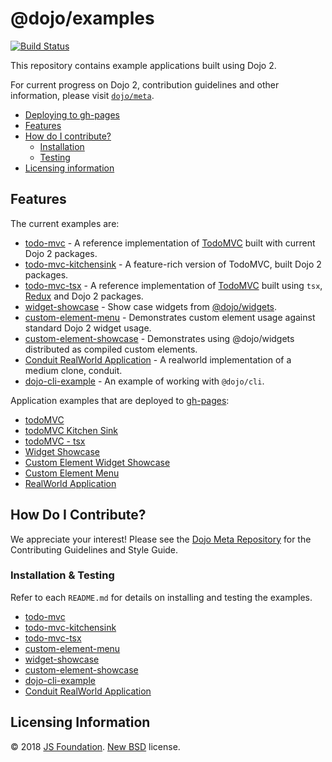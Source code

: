 # @dojo/examples

[![Build Status](https://travis-ci.org/dojo/examples.svg?branch=master)](https://travis-ci.org/dojo/examples)

This repository contains example applications built using Dojo 2.

For current progress on Dojo 2, contribution guidelines and other information, please visit [`dojo/meta`](https://github.com/dojo/meta).

- [Deploying to gh-pages](#deploying-to-gh-pages)
- [Features](#features)
- [How do I contribute?](#how-do-i-contribute)
  - [Installation](#installation)
  - [Testing](#testing)
- [Licensing information](#licensing-information)

## Features

The current examples are:

- [todo-mvc](./todo-mvc) - A reference implementation of [TodoMVC](http://todomvc.com/) built with current Dojo 2 packages.
- [todo-mvc-kitchensink](./todo-mvc-kitchensink) - A feature-rich version of TodoMVC, built Dojo 2 packages.
- [todo-mvc-tsx](./todo-mvc-tsx) - A reference implementation of [TodoMVC](http://todomvc.com/) built using `tsx`, [Redux](https://github.com/reactjs/redux)  and Dojo 2 packages.
- [widget-showcase](./widget-showcase/README.md) - Show case widgets from [@dojo/widgets](https://github.com/dojo/widgets).
- [custom-element-menu](./custom-element-menu/README.md) - Demonstrates custom element usage against standard Dojo 2 widget usage.
- [custom-element-showcase](./custom-element-showcase/README.md) - Demonstrates using @dojo/widgets distributed as compiled custom elements.
- [Conduit RealWorld Application](./realworld/README.md) - A realworld implementation of a medium clone, conduit.
- [dojo-cli-example](./dojo-cli-example) - An example of working with `@dojo/cli`.

Application examples that are deployed to [gh-pages](https://dojo.github.io/examples):

 - [todoMVC](https://dojo.github.io/examples/todo-mvc)
 - [todoMVC Kitchen Sink](https://dojo.github.io/examples/todo-mvc-kitchensink)
 - [todoMVC - tsx](https://dojo.github.io/examples/todo-mvc-tsx)
 - [Widget Showcase](https://dojo.github.io/examples/widget-showcase)
 - [Custom Element Widget Showcase](https://dojo.github.io/examples/custom-element-showcase)
 - [Custom Element Menu](https://dojo.github.io/examples/custom-element-menu)
 - [RealWorld Application](https://dojo.github.io/examples/realworld)

## How Do I Contribute?

We appreciate your interest! Please see the [Dojo Meta Repository](https://github.com/dojo/meta#readme) for the Contributing Guidelines and Style Guide.

### Installation & Testing

Refer to each `README.md` for details on installing and testing the examples.

* [todo-mvc](./todo-mvc/README.md)
* [todo-mvc-kitchensink](./todo-mvc-kitchensink/README.md)
* [todo-mvc-tsx](./todo-mvc-tsx/README.md)
* [custom-element-menu](./custom-element-menu/README.md)
* [widget-showcase](./widget-showcase/README.md)
* [custom-element-showcase](./custom-element-showcase/README.md)
* [dojo-cli-example](./dojo-cli-example/README.md)
* [Conduit RealWorld Application](./realworld/README.md)

## Licensing Information

© 2018 [JS Foundation](https://js.foundation/). [New BSD](http://opensource.org/licenses/BSD-3-Clause) license.
